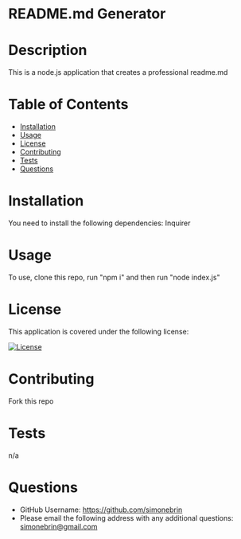 # README.md Generator

# Description
This is a node.js application that creates a professional readme.md

# Table of Contents
* [Installation](#installation)
* [Usage](#usage)
* [License](#license)
* [Contributing](#contributing)
* [Tests](#tests)
* [Questions](#questions)

# Installation
You need to install the following dependencies: Inquirer

# Usage
To use, clone this repo, run "npm i" and then run "node index.js"

# License 
This application is covered under the following license:


[![License](https://img.shields.io/badge/License-Mozilla_2.0-orange.svg)](https://opensource.org/licenses/MPL-2.0)


# Contributing 
Fork this repo

# Tests
n/a

# Questions 
* GitHub Username: https://github.com/simonebrin
* Please email the following address with any additional questions:
simonebrin@gmail.com

